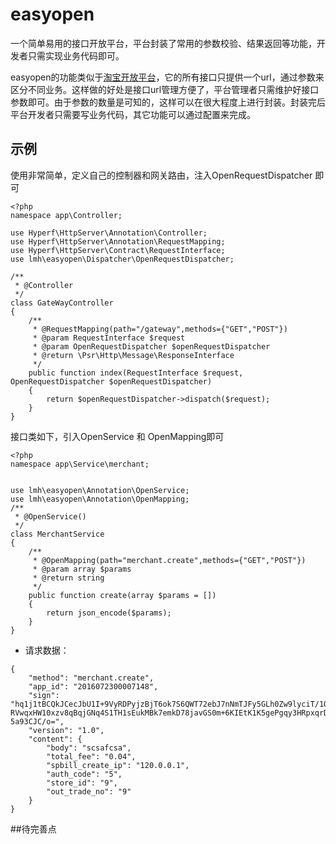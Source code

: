 
# easyopen
一个简单易用的接口开放平台，平台封装了常用的参数校验、结果返回等功能，开发者只需实现业务代码即可。

easyopen的功能类似于[淘宝开放平台](http://open.taobao.com/docs/api.htm?spm=a219a.7629065.0.0.6cQDnQ&apiId=4)，它的所有接口只提供一个url，通过参数来区分不同业务。这样做的好处是接口url管理方便了，平台管理者只需维护好接口参数即可。由于参数的数量是可知的，这样可以在很大程度上进行封装。封装完后平台开发者只需要写业务代码，其它功能可以通过配置来完成。


## 示例
使用非常简单，定义自己的控制器和网关路由，注入OpenRequestDispatcher 即可
```
<?php
namespace app\Controller;

use Hyperf\HttpServer\Annotation\Controller;
use Hyperf\HttpServer\Annotation\RequestMapping;
use Hyperf\HttpServer\Contract\RequestInterface;
use lmh\easyopen\Dispatcher\OpenRequestDispatcher;

/**
 * @Controller
 */
class GateWayController
{
    /**
     * @RequestMapping(path="/gateway",methods={"GET","POST"})
     * @param RequestInterface $request
     * @param OpenRequestDispatcher $openRequestDispatcher
     * @return \Psr\Http\Message\ResponseInterface
     */
    public function index(RequestInterface $request, OpenRequestDispatcher $openRequestDispatcher)
    {
        return $openRequestDispatcher->dispatch($request);
    }
}
```
接口类如下，引入OpenService 和 OpenMapping即可
```
<?php
namespace app\Service\merchant;


use lmh\easyopen\Annotation\OpenService;
use lmh\easyopen\Annotation\OpenMapping;
/**
 * @OpenService()
 */
class MerchantService
{
    /**
     * @OpenMapping(path="merchant.create",methods={"GET","POST"})
     * @param array $params
     * @return string
     */
    public function create(array $params = [])
    {
        return json_encode($params);
    }
}

```


- 请求数据：

```
{
    "method": "merchant.create",
    "app_id": "2016072300007148",
    "sign": "hq1j1tBCQkJCecJbU1I+9VyRDPyjzBjT6ok7S6QWT72ebJ7nNmTJFy5GLh0Zw9lyciT/1Qd7dDeF RVwqxHW10xzv8qBqjGNq4S1TH1sEukMBk7emkD78javGS0m+6KIEtK1K5gePgqy3HRpxqrD58jqZIOu5FIxY5m 5a93CJC/o=",
    "version": "1.0",
    "content": {
        "body": "scsafcsa",
        "total_fee": "0.04",
        "spbill_create_ip": "120.0.0.1",
        "auth_code": "5",
        "store_id": "9",
        "out_trade_no": "9"
    }
}
```


##待完善点
